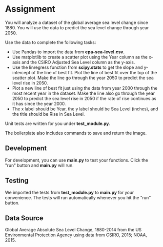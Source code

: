 # Assignment
You will analyze a dataset of the global average sea level change since 1880. You will use the data to predict the sea level change through year 2050.

Use the data to complete the following tasks:

* Use Pandas to import the data from **epa-sea-level.csv**.
* Use matplotlib to create a scatter plot using the Year column as the x-axis and the CSIRO Adjusted Sea Level column as the y-axis.
* Use the linregress function from **scipy.stats** to get the slope and y-intercept of the line of best fit. Plot the line of best fit over the top of the scatter plot. Make the line go through the year 2050 to predict the sea level rise in 2050.
* Plot a new line of best fit just using the data from year 2000 through the most recent year in the dataset. Make the line also go through the year 2050 to predict the sea level rise in 2050 if the rate of rise continues as it has since the year 2000.
* The x label should be Year, the y label should be Sea Level (inches), and the title should be Rise in Sea Level.

Unit tests are written for you under **test_module.py**.

The boilerplate also includes commands to save and return the image.

## Development
For development, you can use **main.py** to test your functions. Click the "run" button and **main.py** will run.

## Testing
We imported the tests from **test_module.py** to **main.py** for your convenience. The tests will run automatically whenever you hit the "run" button.


## Data Source
Global Average Absolute Sea Level Change, 1880-2014 from the US Environmental Protection Agency using data from CSIRO, 2015; NOAA, 2015.

